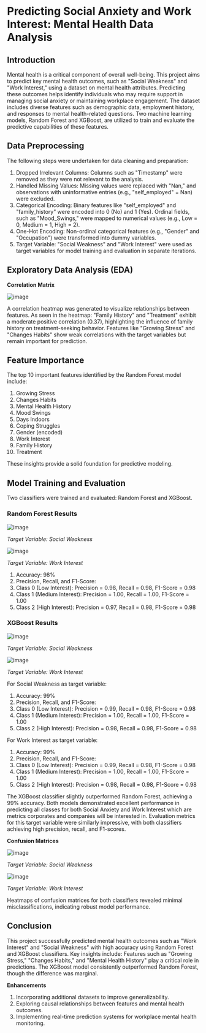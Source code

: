 # Predicting Social Anxiety and Work Interest: Mental Health Data Analysis

## Introduction

Mental health is a critical component of overall well-being. This project aims to predict key mental health outcomes, such as "Social Weakness" and "Work Interest," using a dataset on mental health attributes. Predicting these outcomes helps identify individuals who may require support in managing social anxiety or maintaining workplace engagement.
The dataset includes diverse features such as demographic data, employment history, and responses to mental health-related questions. Two machine learning models, Random Forest and XGBoost, are utilized to train and evaluate the predictive capabilities of these features.

## Data Preprocessing

The following steps were undertaken for data cleaning and preparation:

1. Dropped Irrelevant Columns: Columns such as "Timestamp" were removed as they were not relevant to the analysis.
2. Handled Missing Values: Missing values were replaced with "Nan," and observations with uninformative entries (e.g., "self_employed" = Nan) were excluded.
3. Categorical Encoding: Binary features like "self_employed" and "family_history" were encoded into 0 (No) and 1 (Yes). Ordinal fields, such as "Mood_Swings," were mapped to numerical values (e.g., Low = 0, Medium = 1, High = 2).
4. One-Hot Encoding: Non-ordinal categorical features (e.g., "Gender" and "Occupation") were transformed into dummy variables.
5. Target Variable: "Social Weakness" and "Work Interest" were used as target variables for model training and evaluation in separate iterations.

## Exploratory Data Analysis (EDA)

**Correlation Matrix**

![image](https://github.com/user-attachments/assets/e10d614a-86f7-4f23-a3aa-e08f0ac1d5e5)

A correlation heatmap was generated to visualize relationships between features. As seen in the heatmap:
"Family History" and "Treatment" exhibit a moderate positive correlation (0.37), highlighting the influence of family history on treatment-seeking behavior.
Features like "Growing Stress" and "Changes Habits" show weak correlations with the target variables but remain important for prediction.

## Feature Importance

The top 10 important features identified by the Random Forest model include:
1. Growing Stress
2. Changes Habits
3. Mental Health History
4. Mood Swings
5. Days Indoors
6. Coping Struggles
7. Gender (encoded)
8. Work Interest
9. Family History
10. Treatment

These insights provide a solid foundation for predictive modeling.

## Model Training and Evaluation

Two classifiers were trained and evaluated: Random Forest and XGBoost.

### Random Forest Results

![image](https://github.com/user-attachments/assets/81843841-8ee2-456e-83bd-a49b459342f8)

_Target Variable: Social Weakness_

![image](https://github.com/user-attachments/assets/70fc819b-cdd6-4545-8406-0b87a768fab0)


_Target Variable: Work Interest_

1. Accuracy: 98%
2. Precision, Recall, and F1-Score:
3. Class 0 (Low Interest): Precision = 0.98, Recall = 0.98, F1-Score = 0.98
4. Class 1 (Medium Interest): Precision = 1.00, Recall = 1.00, F1-Score = 1.00
5. Class 2 (High Interest): Precision = 0.97, Recall = 0.98, F1-Score = 0.98

### XGBoost Results

![image](https://github.com/user-attachments/assets/78af325c-a631-47bf-8195-f8c1195fbeeb)

_Target Variable: Social Weakness_


![image](https://github.com/user-attachments/assets/d48ea630-9224-4860-af31-c74b7c6265d8)

_Target Variable: Work Interest_

For Social Weakness as target variable:

1. Accuracy: 99%
2. Precision, Recall, and F1-Score:
3. Class 0 (Low Interest): Precision = 0.99, Recall = 0.98, F1-Score = 0.98
4. Class 1 (Medium Interest): Precision = 1.00, Recall = 1.00, F1-Score = 1.00
5. Class 2 (High Interest): Precision = 0.98, Recall = 0.98, F1-Score = 0.98

For Work Interest as target variable:

1. Accuracy: 99%
2. Precision, Recall, and F1-Score:
3. Class 0 (Low Interest): Precision = 0.99, Recall = 0.98, F1-Score = 0.98
4. Class 1 (Medium Interest): Precision = 1.00, Recall = 1.00, F1-Score = 1.00
5. Class 2 (High Interest): Precision = 0.98, Recall = 0.98, F1-Score = 0.98

The XGBoost classifier slightly outperformed Random Forest, achieving a 99% accuracy. Both models demonstrated excellent performance in predicting all classes for both Social Anxiety and Work Interest which are metrics corporates and companies will be interested in.
Evaluation metrics for this target variable were similarly impressive, with both classifiers achieving high precision, recall, and F1-scores.

**Confusion Matrices**


![image](https://github.com/user-attachments/assets/776c730f-0103-49b1-8f5e-1ec1f58e5aef)

_Target Variable: Social Weakness_


![image](https://github.com/user-attachments/assets/1ffaae4a-437c-413d-92df-940aadb27fd5)

_Target Variable: Work Interest_

Heatmaps of confusion matrices for both classifiers revealed minimal misclassifications, indicating robust model performance.

## Conclusion

This project successfully predicted mental health outcomes such as "Work Interest" and "Social Weakness" with high accuracy using Random Forest and XGBoost classifiers. Key insights include:
Features such as "Growing Stress," "Changes Habits," and "Mental Health History" play a critical role in predictions.
The XGBoost model consistently outperformed Random Forest, though the difference was marginal.

**Enhancements**

1. Incorporating additional datasets to improve generalizability.
2. Exploring causal relationships between features and mental health outcomes.
3. Implementing real-time prediction systems for workplace mental health monitoring.
